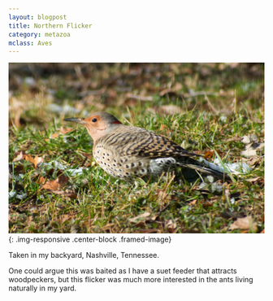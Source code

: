```yaml
---
layout: blogpost
title: Northern Flicker
category: metazoa
mclass: Aves
---
```


![Northern Flicker](/images/20180114_northern_flicker_s.jpg){: .img-responsive .center-block .framed-image}

Taken in my backyard, Nashville, Tennessee.

One could argue this was baited as I have a suet feeder that attracts
woodpeckers, but this flicker was much more interested in the ants
living naturally in my yard.
